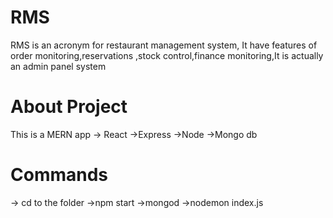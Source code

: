 # RMS
RMS is an acronym for restaurant management system, It have features of order monitoring,reservations ,stock control,finance monitoring,It is actually an admin panel system 
# About Project
This is a MERN app
-> React
->Express
->Node 
->Mongo db 
# Commands
-> cd to the folder
->npm start
->mongod 
->nodemon index.js
